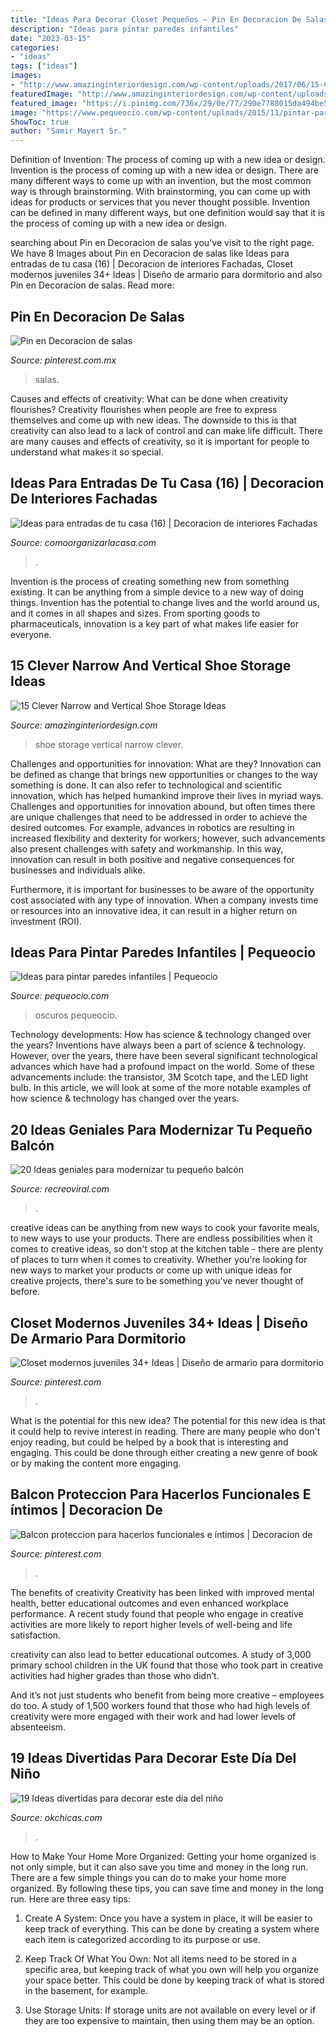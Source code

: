 ```yaml
---
title: "Ideas Para Decorar Closet Pequeños ~ Pin En Decoracion De Salas"
description: "Ideas para pintar paredes infantiles"
date: "2023-03-15"
categories:
- "ideas"
tags: ["ideas"]
images:
- "http://www.amazinginteriordesign.com/wp-content/uploads/2017/06/15-Clever-Narrow-and-Vertical-Shoe-Storage-Ideas-fi-1.jpg"
featuredImage: "http://www.amazinginteriordesign.com/wp-content/uploads/2017/06/15-Clever-Narrow-and-Vertical-Shoe-Storage-Ideas-fi-1.jpg"
featured_image: "https://i.pinimg.com/736x/29/0e/77/290e7788015da494be5ab62a4d8f7cb0.jpg"
image: "https://www.pequeocio.com/wp-content/uploads/2015/11/pintar-paredes-2.jpg"
ShowToc: true
author: "Samir Mayert Sr."
---
```



Definition of Invention: The process of coming up with a new idea or design.
Invention is the process of coming up with a new idea or design. There are many different ways to come up with an invention, but the most common way is through brainstorming. With brainstorming, you can come up with ideas for products or services that you never thought possible. Invention can be defined in many different ways, but one definition would say that it is the process of coming up with a new idea or design.

	

		
searching about Pin en Decoracion de salas you've visit to the right page. We have 8 Images about Pin en Decoracion de salas like Ideas para entradas de tu casa (16) | Decoracion de interiores Fachadas, Closet modernos juveniles 34+ Ideas | Diseño de armario para dormitorio and also Pin en Decoracion de salas. Read more:
		
    
## Pin En Decoracion De Salas

<img loading=lazy src="https://i.pinimg.com/736x/32/07/22/320722bf788596e9cdd2ed048956129c.jpg" onerror="this.onerror=null;this.src='https://tse1.mm.bing.net/th?id=OIP.uuzMx21ulEdGWgo2AHS2AgHaLJ&amp;pid=15.1';" alt="Pin en Decoracion de salas">

_Source: pinterest.com.mx_

>salas. 

	

Causes and effects of creativity: What can be done when creativity flourishes?
Creativity flourishes when people are free to express themselves and come up with new ideas. The downside to this is that creativity can also lead to a lack of control and can make life difficult. There are many causes and effects of creativity, so it is important for people to understand what makes it so special.

    
## Ideas Para Entradas De Tu Casa (16) | Decoracion De Interiores Fachadas

<img loading=lazy src="http://comoorganizarlacasa.com/wp-content/uploads/2016/04/Ideas-para-entradas-de-tu-casa-16.jpg" onerror="this.onerror=null;this.src='https://tse2.mm.bing.net/th?id=OIP.0ieieDortsQuyfyzVEVkoAHaLR&amp;pid=15.1';" alt="Ideas para entradas de tu casa (16) | Decoracion de interiores Fachadas">

_Source: comoorganizarlacasa.com_

>. 

	

Invention is the process of creating something new from something existing. It can be anything from a simple device to a new way of doing things. Invention has the potential to change lives and the world around us, and it comes in all shapes and sizes. From sporting goods to pharmaceuticals, innovation is a key part of what makes life easier for everyone.

    
## 15 Clever Narrow And Vertical Shoe Storage Ideas

<img loading=lazy src="http://www.amazinginteriordesign.com/wp-content/uploads/2017/06/15-Clever-Narrow-and-Vertical-Shoe-Storage-Ideas-fi-1.jpg" onerror="this.onerror=null;this.src='https://tse4.mm.bing.net/th?id=OIP.TaXfbCYok19MBavtERZWjwHaJ4&amp;pid=15.1';" alt="15 Clever Narrow and Vertical Shoe Storage Ideas">

_Source: amazinginteriordesign.com_

>shoe storage vertical narrow clever. 

	

Challenges and opportunities for innovation: What are they?
Innovation can be defined as change that brings new opportunities or changes to the way something is done. It can also refer to technological and scientific innovation, which has helped humankind improve their lives in myriad ways. 
Challenges and opportunities for innovation abound, but often times there are unique challenges that need to be addressed in order to achieve the desired outcomes. For example, advances in robotics are resulting in increased flexibility and dexterity for workers; however, such advancements also present challenges with safety and workmanship. In this way, innovation can result in both positive and negative consequences for businesses and individuals alike. 

Furthermore, it is important for businesses to be aware of the opportunity cost associated with any type of innovation. When a company invests time or resources into an innovative idea, it can result in a higher return on investment (ROI).

    
## Ideas Para Pintar Paredes Infantiles | Pequeocio

<img loading=lazy src="https://www.pequeocio.com/wp-content/uploads/2015/11/pintar-paredes-2.jpg" onerror="this.onerror=null;this.src='https://tse1.mm.bing.net/th?id=OIP.fvJNQkEwUjc4au3AN1JLRAHaJ3&amp;pid=15.1';" alt="Ideas para pintar paredes infantiles | Pequeocio">

_Source: pequeocio.com_

>oscuros pequeocio. 

	

Technology developments: How has science & technology changed over the years?
Inventions have always been a part of science & technology. However, over the years, there have been several significant technological advances which have had a profound impact on the world. Some of these advancements include: the transistor, 3M Scotch tape, and the LED light bulb. In this article, we will look at some of the more notable examples of how science & technology has changed over the years.

    
## 20 Ideas Geniales Para Modernizar Tu Pequeño Balcón

<img loading=lazy src="https://www.recreoviral.com/wp-content/uploads/2016/02/BALCONES-INTERIORES-15.jpg" onerror="this.onerror=null;this.src='https://tse2.mm.bing.net/th?id=OIP.IsNlWgMb6PLa3BiA3O6wVAHaKG&amp;pid=15.1';" alt="20 Ideas geniales para modernizar tu pequeño balcón">

_Source: recreoviral.com_

>. 

	

creative ideas can be anything from new ways to cook your favorite meals, to new ways to use your products. There are endless possibilities when it comes to creative ideas, so don't stop at the kitchen table - there are plenty of places to turn when it comes to creativity. Whether you're looking for new ways to market your products or come up with unique ideas for creative projects, there's sure to be something you've never thought of before.

    
## Closet Modernos Juveniles 34+ Ideas | Diseño De Armario Para Dormitorio

<img loading=lazy src="https://i.pinimg.com/736x/29/0e/77/290e7788015da494be5ab62a4d8f7cb0.jpg" onerror="this.onerror=null;this.src='https://tse4.mm.bing.net/th?id=OIP.ItPPRuxXnzdH2TCMxSgu9gAAAA&amp;pid=15.1';" alt="Closet modernos juveniles 34+ Ideas | Diseño de armario para dormitorio">

_Source: pinterest.com_

>. 

	

What is the potential for this new idea?
The potential for this new idea is that it could help to revive interest in reading. There are many people who don't enjoy reading, but could be helped by a book that is interesting and engaging. This could be done through either creating a new genre of book or by making the content more engaging.

    
## Balcon Proteccion Para Hacerlos Funcionales E íntimos | Decoracion De

<img loading=lazy src="https://i.pinimg.com/736x/77/ba/2a/77ba2a6301cfe37f9b4f185482f4aabb.jpg" onerror="this.onerror=null;this.src='https://tse4.mm.bing.net/th?id=OIP.vAiLZDIRUVCRgG2P68FZWAHaJ3&amp;pid=15.1';" alt="Balcon proteccion para hacerlos funcionales e íntimos | Decoracion de">

_Source: pinterest.com_

>. 

	

The benefits of creativity
Creativity has been linked with improved mental health, better educational outcomes and even enhanced workplace performance.
A recent study found that people who engage in creative activities are more likely to report higher levels of well-being and life satisfaction.

 creativity can also lead to better educational outcomes. A study of 3,000 primary school children in the UK found that those who took part in creative activities had higher grades than those who didn’t.

And it’s not just students who benefit from being more creative – employees do too. A study of 1,500 workers found that those who had high levels of creativity were more engaged with their work and had lower levels of absenteeism.

    
## 19 Ideas Divertidas Para Decorar Este Día Del Niño

<img loading=lazy src="https://www.okchicas.com/wp-content/uploads/2020/03/Decoración-para-festejar-el-día-del-niño-22.jpg" onerror="this.onerror=null;this.src='https://tse3.mm.bing.net/th?id=OIP.FT7AoEGW7c_ooy9gBNAotQAAAA&amp;pid=15.1';" alt="19 Ideas divertidas para decorar este día del niño">

_Source: okchicas.com_

>. 

	

How to Make Your Home More Organized: Getting your home organized is not only simple, but it can also save you time and money in the long run.
There are a few simple things you can do to make your home more organized. By following these tips, you can save time and money in the long run. Here are three easy tips:
1. Create A System: Once you have a system in place, it will be easier to keep track of everything. This can be done by creating a system where each item is categorized according to its purpose or use.

2. Keep Track Of What You Own: Not all items need to be stored in a specific area, but keeping track of what you own will help you organize your space better. This could be done by keeping track of what is stored in the basement, for example.

3. Use Storage Units: If storage units are not available on every level or if they are too expensive to maintain, then using them may be an option.

